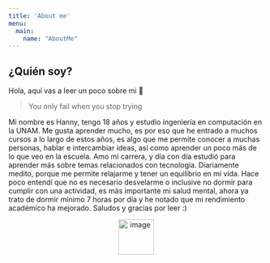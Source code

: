 ```yaml
---
title: 'About me'
menu:
  main:
    name: "AboutMe"
---
```


## ¿Quién soy?

Hola, aquí vas a leer un poco sobre mi 🤩

> You only fail 
> when you stop 
> trying

Mi nombre es Hanny, tengo 18 años y estudio ingeniería en computación en la UNAM. Me gusta aprender mucho, es por eso que he entrado a muchos cursos a lo largo de estos años, es algo que me permite conocer a muchas personas, hablar e intercambiar ideas, así como aprender un poco más de lo que veo en la escuela. Amo mi carrera, y día con día estudió para aprender más sobre temas relacionados con tecnología. Diariamente medito, porque me permite relajarme y tener un equilibrio en mi vida. Hace poco entendí que no es necesario desvelarme o inclusive no dormir para cumplir con una actividad, es más importante mi salud mental, ahora ya trato de dormir mínimo 7 horas por día y he notado que mi rendimiento académico ha mejorado. Saludos y gracias por leer :)

<p align="center">
<img width="70" alt="image" src="https://media1.giphy.com/media/fh2VhwYZHawxruF0nO/giphy.gif?cid=ecf05e4793ne9ktpowhdcj5qa00zd4j2thrgoi9kev941beu&rid=giphy.gif&ct=s">
</p>
